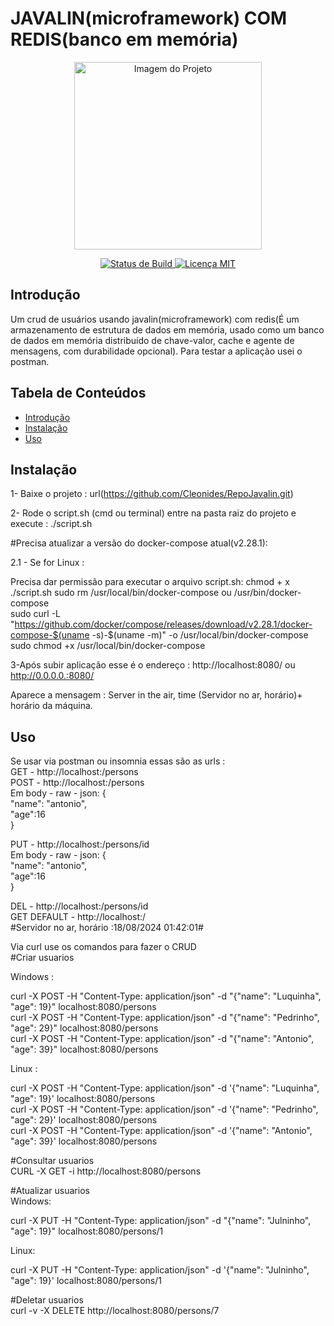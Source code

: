 # JAVALIN(microframework) COM REDIS(banco em memória)

<p align="center">
  <img src="caminho/para/imagem.png" alt="Imagem do Projeto" width="300"/>
</p>

<p align="center">
  <a href="https://github.com/usuario/repositorio/actions">
    <img src="https://img.shields.io/badge/build-passing-brightgreen" alt="Status de Build"/>
  </a>
  <a href="https://opensource.org/licenses/MIT">
    <img src="https://img.shields.io/badge/license-MIT-blue" alt="Licença MIT"/>
  </a>
</p>

## Introdução

<p>Um crud de usuários usando javalin(microframework) com redis(É um armazenamento de estrutura de dados em memória, usado como um banco de dados em memória distribuído de chave-valor, cache e agente de mensagens, com durabilidade opcional). Para testar a aplicação usei o postman.</p>

## Tabela de Conteúdos

<ul>
  <li><a href="#introdução">Introdução</a></li>
  <li><a href="#instalação">Instalação</a></li>
  <li><a href="#uso">Uso</a></li>
<!--   <li><a href="#contribuição">Contribuição</a></li>
  <li><a href="#licença">Licença</a></li> -->
</ul>

## Instalação
1- Baixe o projeto : url(https://github.com/Cleonides/RepoJavalin.git)  <p></p>

2- Rode o script.sh (cmd ou terminal) entre na pasta raiz do projeto e execute : ./script.sh <p></p>
#Precisa atualizar a versão do docker-compose atual(v2.28.1): <p></p>
2.1 - Se for Linux : <p></p>
Precisa dar permissão para executar o arquivo script.sh: chmod + x ./script.sh 
sudo rm /usr/local/bin/docker-compose ou /usr/bin/docker-compose<br />
sudo curl -L "https://github.com/docker/compose/releases/download/v2.28.1/docker-compose-$(uname -s)-$(uname -m)" -o /usr/local/bin/docker-compose<br />
sudo chmod +x /usr/local/bin/docker-compose <p></p>
3-Após subir aplicação esse é o endereço : http://localhost:8080/  ou http://0.0.0.0.:8080/  <p></p>
Aparece a mensagem : Server in the air, time (Servidor no ar, horário)+ horário da máquina. <p></p>


## Uso
Se usar via postman ou insomnia essas são as urls : <br/>
GET -  http://localhost:/persons<br/>
POST - http://localhost:/persons <br/>
 Em body - raw - json: {<br/>
       "name": "antonio",<br/>
       "age":16<br/>
       } <p></p>
PUT - http://localhost:/persons/id<br/>
 Em body - raw - json: {<br/>
 "name": "antonio",<br/>
 "age":16<br/>
 } <p></p>

DEL - http://localhost:/persons/id<br/>
GET DEFAULT - http://localhost:/ <br/>
  #Servidor no ar, horário :18/08/2024 01:42:01# <p></p>

Via curl use os comandos para fazer o CRUD <br/>
#Criar usuarios   <p></p>
Windows : <p></p>
curl -X POST -H "Content-Type: application/json" -d "{\"name\": \"Luquinha\", \"age\": 19}" localhost:8080/persons <br/>
curl -X POST -H "Content-Type: application/json" -d "{\"name\": \"Pedrinho\", \"age\": 29}" localhost:8080/persons <br/>
curl -X POST -H "Content-Type: application/json" -d "{\"name\": \"Antonio\", \"age\":  39}" localhost:8080/persons <br/>
<p></p>
Linux :<p></p> 
curl -X POST -H "Content-Type: application/json" -d '{"name": "Luquinha", "age": 19}' localhost:8080/persons<br/>
curl -X POST -H "Content-Type: application/json" -d '{"name": "Pedrinho", "age": 29}' localhost:8080/persons<br/>
curl -X POST -H "Content-Type: application/json" -d '{"name": "Antonio", "age": 39}' localhost:8080/persons<br/>
<p></p>
#Consultar usuarios  <br/>
CURL -X GET -i http://localhost:8080/persons  <p></p>

#Atualizar usuarios <br/>
Windows:<p></p>
curl -X PUT -H "Content-Type: application/json" -d "{\"name\": \"Julninho\", \"age\": 19}" localhost:8080/persons/1  <br/>
<p></p>
Linux:<p></p>
curl -X PUT -H "Content-Type: application/json" -d '{"name": "Julninho", "age": 19}' localhost:8080/persons/1  <p></p>

#Deletar usuarios <br/>
curl -v -X DELETE http://localhost:8080/persons/7 <br/>
```bash 

 
